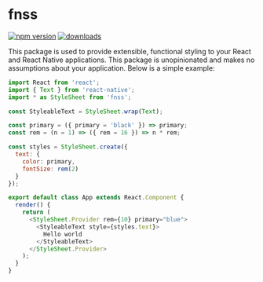 # fnss
[![npm version](https://badge.fury.io/js/fnss.svg)](http://badge.fury.io/js/fnss)
[![downloads](http://img.shields.io/npm/dm/fnss.svg)](https://www.npmjs.com/package/fnss)

This package is used to provide extensible, functional styling to your React and React Native applications. This package is unopinionated and makes no assumptions about your application. Below is a simple example:

``` javascript
import React from 'react';
import { Text } from 'react-native';
import * as StyleSheet from 'fnss';

const StyleableText = StyleSheet.wrap(Text);

const primary = ({ primary = 'black' }) => primary;
const rem = (n = 1) => ({ rem = 16 }) => n * rem;

const styles = StyleSheet.create({
  text: {
    color: primary,
    fontSize: rem(2)
  }
});

export default class App extends React.Component {
  render() {
    return (
      <StyleSheet.Provider rem={10} primary="blue">
        <StyleableText style={styles.text}>
          Hello world
        </StyleableText>
      </StyleSheet.Provider>
    );
  }
}
```
